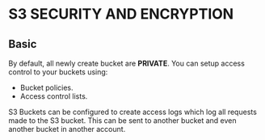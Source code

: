 # S3 SECURITY AND ENCRYPTION
## Basic

By default, all newly create bucket are **PRIVATE**. You can setup access control to your buckets using:

- Bucket policies.
- Access control lists.

S3 Buckets can be configured to create access logs which log all requests made to the S3 bucket. This can be sent to another bucket and even another bucket in another account.